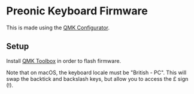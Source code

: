 # Preonic Keyboard Firmware

This is made using the [QMK Configurator](https://config.qmk.fm/).

## Setup

Install [QMK Toolbox](https://github.com/qmk/qmk_toolbox/releases) in order to flash firmware.

Note that on macOS, the keyboard locale must be "British - PC". This will swap the backtick and backslash keys, but allow you to access the £ sign (!).
